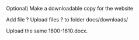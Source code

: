﻿Optional) Make a downloadable copy for the website

Add file ? Upload files ? to folder docs/downloads/

Upload the same 1600-1610.docx.

